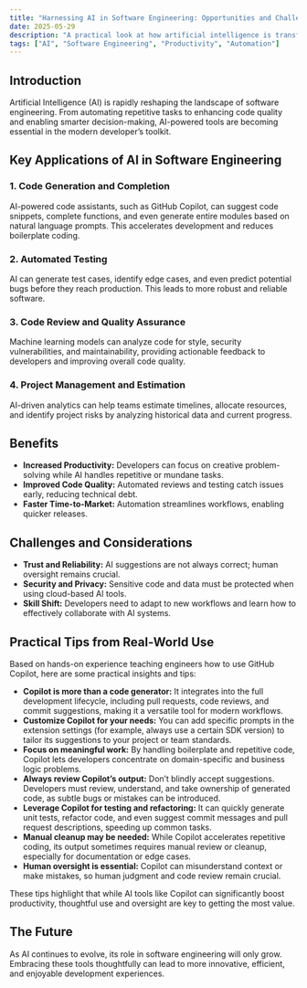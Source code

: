 ```yaml
---
title: "Harnessing AI in Software Engineering: Opportunities and Challenges"
date: 2025-05-29
description: "A practical look at how artificial intelligence is transforming software engineering workflows, tools, and the developer experience."
tags: ["AI", "Software Engineering", "Productivity", "Automation"]
---
```


## Introduction

Artificial Intelligence (AI) is rapidly reshaping the landscape of software engineering. From automating repetitive tasks to enhancing code quality and enabling smarter decision-making, AI-powered tools are becoming essential in the modern developer’s toolkit.

## Key Applications of AI in Software Engineering

### 1. Code Generation and Completion
AI-powered code assistants, such as GitHub Copilot, can suggest code snippets, complete functions, and even generate entire modules based on natural language prompts. This accelerates development and reduces boilerplate coding.

### 2. Automated Testing
AI can generate test cases, identify edge cases, and even predict potential bugs before they reach production. This leads to more robust and reliable software.

### 3. Code Review and Quality Assurance
Machine learning models can analyze code for style, security vulnerabilities, and maintainability, providing actionable feedback to developers and improving overall code quality.

### 4. Project Management and Estimation
AI-driven analytics can help teams estimate timelines, allocate resources, and identify project risks by analyzing historical data and current progress.

## Benefits
- **Increased Productivity:** Developers can focus on creative problem-solving while AI handles repetitive or mundane tasks.
- **Improved Code Quality:** Automated reviews and testing catch issues early, reducing technical debt.
- **Faster Time-to-Market:** Automation streamlines workflows, enabling quicker releases.

## Challenges and Considerations
- **Trust and Reliability:** AI suggestions are not always correct; human oversight remains crucial.
- **Security and Privacy:** Sensitive code and data must be protected when using cloud-based AI tools.
- **Skill Shift:** Developers need to adapt to new workflows and learn how to effectively collaborate with AI systems.

## Practical Tips from Real-World Use

Based on hands-on experience teaching engineers how to use GitHub Copilot, here are some practical insights and tips:

- **Copilot is more than a code generator:** It integrates into the full development lifecycle, including pull requests, code reviews, and commit suggestions, making it a versatile tool for modern workflows.
- **Customize Copilot for your needs:** You can add specific prompts in the extension settings (for example, always use a certain SDK version) to tailor its suggestions to your project or team standards.
- **Focus on meaningful work:** By handling boilerplate and repetitive code, Copilot lets developers concentrate on domain-specific and business logic problems.
- **Always review Copilot’s output:** Don’t blindly accept suggestions. Developers must review, understand, and take ownership of generated code, as subtle bugs or mistakes can be introduced.
- **Leverage Copilot for testing and refactoring:** It can quickly generate unit tests, refactor code, and even suggest commit messages and pull request descriptions, speeding up common tasks.
- **Manual cleanup may be needed:** While Copilot accelerates repetitive coding, its output sometimes requires manual review or cleanup, especially for documentation or edge cases.
- **Human oversight is essential:** Copilot can misunderstand context or make mistakes, so human judgment and code review remain crucial.

These tips highlight that while AI tools like Copilot can significantly boost productivity, thoughtful use and oversight are key to getting the most value.

## The Future
As AI continues to evolve, its role in software engineering will only grow. Embracing these tools thoughtfully can lead to more innovative, efficient, and enjoyable development experiences.
